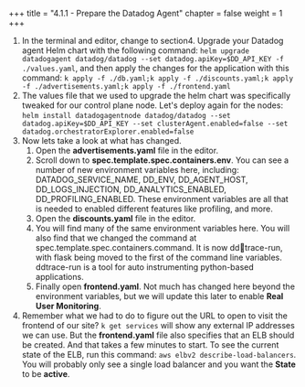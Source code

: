 +++
title = "4.1.1 - Prepare the Datadog Agent"
chapter = false
weight = 1
+++

1.  In the terminal and editor, change to section4. Upgrade your Datadog agent Helm chart with the following command: `helm upgrade datadogagent datadog/datadog --set datadog.apiKey=$DD_API_KEY -f ./values.yaml`, and then apply the changes for the application with this command: `k apply -f ./db.yaml;k apply -f ./discounts.yaml;k apply -f ./advertisements.yaml;k apply -f ./frontend.yaml`
2.  The values file that we used to upgrade the helm chart was specifically tweaked for our control plane node. Let's deploy again for the nodes: `helm install datadogagentnode datadog/datadog --set datadog.apiKey=$DD_API_KEY --set clusterAgent.enabled=false --set datadog.orchestratorExplorer.enabled=false`
3.  Now lets take a look at what has changed. 
    1.  Open the **advertisements.yaml** file in the editor.
    2.  Scroll down to **spec.template.spec.containers.env**. You can see a number of new environment variables here, including: DATADOG_SERVICE_NAME, DD_ENV, DD_AGENT_HOST, DD_LOGS_INJECTION, DD_ANALYTICS_ENABLED, DD_PROFILING_ENABLED. These environment variables are all that is needed to enabled different features like profiling, and more. 
    3.  Open the **discounts.yaml** file in the editor. 
    4.  You will find many of the same environment variables here. You will also find that we changed the command at spec.template.spec.containers.command. It is now ddtrace-run, with flask being moved to the first of the command line variables. ddtrace-run is a tool for auto instrumenting python-based applications. 
    5.  Finally open **frontend.yaml**. Not much has changed here beyond the environment variables, but we will update this later to enable **Real User Monitoring**.
4.  Remember what we had to do to figure out the URL to open to visit the frontend of our site? `k get services` will show any external IP addresses we can use. But the **frontend.yaml** file also specifies that an ELB should be created. And that takes a few minutes to start. To see the current state of the ELB, run this command: `aws elbv2 describe-load-balancers`. You will probably only see a single load balancer and you want the **State** to be **active**.
